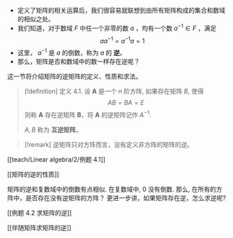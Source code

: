 - 定义了矩阵的相关运算后，我们很容易就联想到由所有矩阵构成的集合和数域的相似之处。
- 我们知道，对于数域 $F$ 中任一个非零的数 $a$ ，均有一个数 $a^{-1} \in F$ ，满足
$$
a a^{-1}=a^{-1} a=1
$$
- 这里， $a^{-1}$ 是 $a$ 的倒数，称为 $a$ 的 **逆**。
- 那么，矩阵是否和数域中的数一样存在逆呢？

这一节将介绍矩阵的逆矩阵的定义、性质和求法。

> [!definition] 定义 4.1. 
> 设 $\boldsymbol{A}$ 是一个 $n$ 阶方阵, 如果存在矩阵 $B$, 使得
>$$
> A B=B A=E
> $$
> 则称 $\boldsymbol{A}$ 存在逆矩阵 $\boldsymbol{B}$，将 $\boldsymbol{A}$ 的逆矩阵记作 $A^{-1}$. 
>
> $A, B$ 称为 **互逆矩阵**。

> [!remark]
> 逆矩阵只对方阵而言，没有定义非方阵的矩阵的逆。

[[teach/Linear algebra/2/例题 4.1]] 

[[矩阵的逆的性质]]

矩阵的逆和复数域中的倒数有点相似. 
在复数域中, 0 没有倒数. 
那么, 在所有的方阵中，是否存在没有逆矩阵的方阵？
更进一步讲，如果矩阵存在逆，怎么求逆呢?

[[例题 4.2 求矩阵的逆]]

[[伴随矩阵求矩阵的逆]]